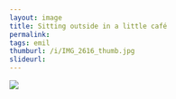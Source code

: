 ```yaml
---
layout: image
title: Sitting outside in a little café
permalink: 
tags: emil
thumburl: /i/IMG_2616_thumb.jpg
slideurl: 
---
```


![]({{site.url}}/i/IMG_2616.jpg)


